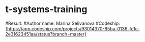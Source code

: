 # t-systems-training

#Result:
#Author name: Marina Selivanova
#Codeship: {https://app.codeship.com/projects/93014370-85ba-0136-fc1c-2e31623451aa/status?branch=master}
